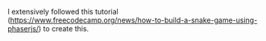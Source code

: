 I extensively followed this tutorial (https://www.freecodecamp.org/news/how-to-build-a-snake-game-using-phaserjs/) to create this.